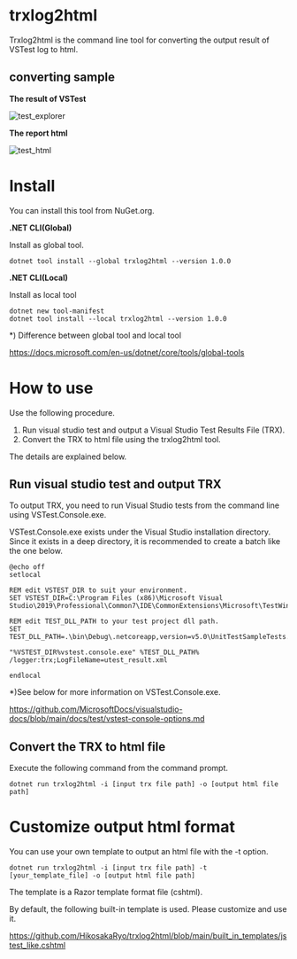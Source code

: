 # trxlog2html

Trxlog2html is the command line tool for converting the output result of VSTest log to html.



## converting sample

**The result of VSTest**

![test_explorer](https://user-images.githubusercontent.com/2186957/149645616-53d97b4e-c49d-4c95-b1dd-1812b916efff.PNG)



**The report html**

![test_html](https://user-images.githubusercontent.com/2186957/149645647-425f78b5-b4f0-482f-9517-dee63b3a73ef.PNG)



# Install

You can install this tool from NuGet.org.



**.NET CLI(Global)**

Install as global tool.

```
dotnet tool install --global trxlog2html --version 1.0.0
```



**.NET CLI(Local)**

Install as local tool

```
dotnet new tool-manifest
dotnet tool install --local trxlog2html --version 1.0.0
```



*) Difference between global tool and local tool

https://docs.microsoft.com/en-us/dotnet/core/tools/global-tools



# How to use

Use the following procedure.

1. Run visual studio test and output a Visual Studio Test Results File (TRX).
2. Convert the TRX to html file using the trxlog2html tool.



The details are explained below.



## Run visual studio test and output TRX

To output TRX, you need to run Visual Studio tests from the command line using VSTest.Console.exe.

VSTest.Console.exe exists under the Visual Studio installation directory. Since it exists in a deep directory, it is recommended to create a batch like the one below.



```
@echo off
setlocal

REM edit VSTEST_DIR to suit your environment.
SET VSTEST_DIR=C:\Program Files (x86)\Microsoft Visual Studio\2019\Professional\Common7\IDE\CommonExtensions\Microsoft\TestWindow\

REM edit TEST_DLL_PATH to your test project dll path.
SET TEST_DLL_PATH=.\bin\Debug\.netcoreapp,version=v5.0\UnitTestSampleTests.dll

"%VSTEST_DIR%vstest.console.exe" %TEST_DLL_PATH% /logger:trx;LogFileName=utest_result.xml

endlocal
```



*)See below for more information on VSTest.Console.exe.

https://github.com/MicrosoftDocs/visualstudio-docs/blob/main/docs/test/vstest-console-options.md



## Convert the TRX to html file

Execute the following command from the command prompt.

```
dotnet run trxlog2html -i [input trx file path] -o [output html file path]
```



# Customize output html format

You can use your own template to output an html file with the -t option.

```
dotnet run trxlog2html -i [input trx file path] -t [your_template_file] -o [output html file path]
```



The template is a Razor template format file (cshtml).

By default, the following built-in template is used. Please customize and use it.

https://github.com/HikosakaRyo/trxlog2html/blob/main/built_in_templates/jstest_like.cshtml







